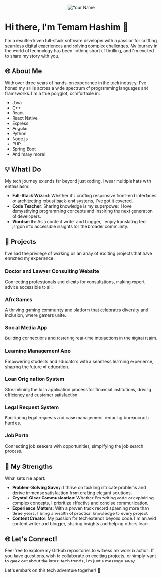 <p align="center">
  <img src="your_profile_picture_url_here" alt="Your Name">
</p>

# Hi there, I'm Temam Hashim 👋

I'm a results-driven full-stack software developer with a passion for crafting seamless digital experiences and solving complex challenges. My journey in the world of technology has been nothing short of thrilling, and I'm excited to share my story with you.

## 🌐 About Me

With over three years of hands-on experience in the tech industry, I've honed my skills across a wide spectrum of programming languages and frameworks. I'm a true polyglot, comfortable in:

- Java
- C++
- React
- React Native
- Express
- Angular
- Python
- Node.js
- PHP
- Spring Boot
- And many more!

## 💡 What I Do

My tech journey extends far beyond just coding. I wear multiple hats with enthusiasm:

- **Full-Stack Wizard**: Whether it's crafting responsive front-end interfaces or architecting robust back-end systems, I've got it covered.
- **Code Teacher**: Sharing knowledge is my superpower. I love demystifying programming concepts and inspiring the next generation of developers.
- **Wordsmith**: As a content writer and blogger, I enjoy translating tech jargon into accessible insights for the broader community.

## 🚀 Projects

I've had the privilege of working on an array of exciting projects that have enriched my experience:

### Doctor and Lawyer Consulting Website
Connecting professionals and clients for consultations, making expert advice accessible to all.

### AfroGames
A thriving gaming community and platform that celebrates diversity and inclusion, where gamers unite.

### Social Media App
Building connections and fostering real-time interactions in the digital realm.

### Learning Management App
Empowering students and educators with a seamless learning experience, shaping the future of education.

### Loan Origination System
Streamlining the loan application process for financial institutions, driving efficiency and customer satisfaction.

### Legal Request System
Facilitating legal requests and case management, reducing bureaucratic hurdles.

### Job Portal
Connecting job seekers with opportunities, simplifying the job search process.

## 💪 My Strengths

What sets me apart:

- **Problem-Solving Savvy**: I thrive on tackling intricate problems and derive immense satisfaction from crafting elegant solutions.
- **Crystal-Clear Communication**: Whether I'm writing code or explaining complex concepts, I prioritize effective and concise communication.
- **Experience Matters**: With a proven track record spanning more than three years, I bring a wealth of practical knowledge to every project.
- **Content Creator**: My passion for tech extends beyond code. I'm an avid content writer and blogger, sharing insights and helping others learn.

## 🌐 Let's Connect!

Feel free to explore my GitHub repositories to witness my work in action. If you have questions, wish to collaborate on exciting projects, or simply want to geek out about the latest tech trends, I'm just a message away.

Let's embark on this tech adventure together! 🌟
